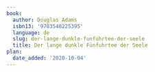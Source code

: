 ```yaml
---
book:
  author: Douglas Adams
  isbn13: '9783548225395'
  language: de
  slug: der-lange-dunkle-funfuhrtee-der-seele
  title: Der lange dunkle Fünfuhrtee der Seele
plan:
  date_added: '2020-10-04'
---
```

